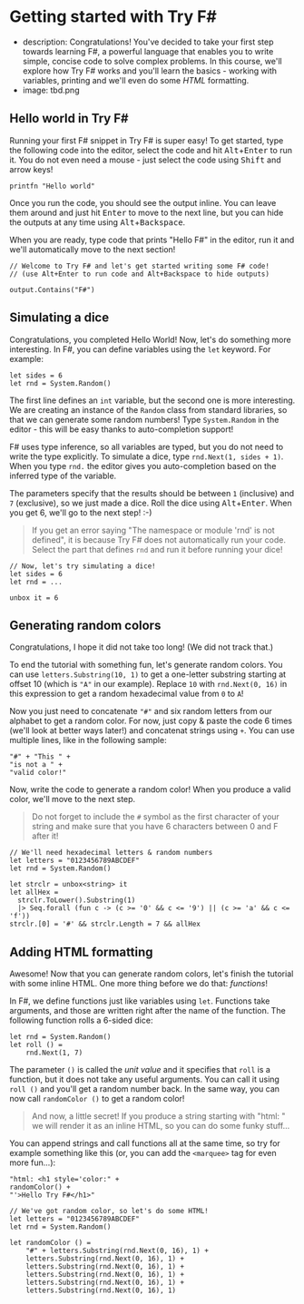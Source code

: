 Getting started with Try F#
===========================

 - description: Congratulations! You've decided to take your first step towards learning F#, a 
      powerful language that enables you to write simple, concise code to solve complex 
      problems. In this course, we'll explore how Try F# works and you'll learn the basics - 
      working with variables, printing and we'll even do some <em>HTML</em> formatting.
 - image: tbd.png

Hello world in Try F#
---------------------

Running your first F# snippet in Try F# is super easy! To get started, type the following code 
into the editor, select the code and hit <kbd>Alt</kbd>+<kbd>Enter</kbd> to run it.
You do not even need a mouse - just select the code using <kbd>Shift</kbd> and arrow keys!

    printfn "Hello world"

Once you run the code, you should see the output inline. You can leave them around and just hit
<kbd>Enter</kbd> to move to the next line, but you can hide the outputs at any time using 
<kbd>Alt</kbd>+<kbd>Backspace</kbd>. 

When you are ready, type code that prints "Hello F#" in the editor, run it and we'll automatically
move to the next section!

```demo
// Welcome to Try F# and let's get started writing some F# code!
// (use Alt+Enter to run code and Alt+Backspace to hide outputs)
```

```test
output.Contains("F#")
```

Simulating a dice
-----------------

Congratulations, you completed Hello World! Now, let's do something more interesting. In F#, 
you can define variables using the `let` keyword. For example:

    let sides = 6
    let rnd = System.Random()

The first line defines an `int` variable, but the second one is more interesting. We are creating 
an instance of the `Random` class from standard libraries, so that we can generate some random 
numbers! Type `System.Random` in the editor - this will be easy thanks to auto-completion support!

F# uses type inference, so all variables are typed, but you do not need to write the type explicitly.
To simulate a dice, type `rnd.Next(1, sides + 1)`. When you type `rnd.` the editor gives you auto-completion 
based on the inferred type of the variable. 

The parameters specify that the results should be between `1` (inclusive) and `7` (exclusive),
so we just made a dice. Roll the dice using <kbd>Alt</kbd>+<kbd>Enter</kbd>. When you get 6, 
we'll go to the next step! :-)

> <i class="fa fa-lightbulb-o"></i> If you get an error saying "The namespace or module 
> 'rnd' is not defined", it is because Try F# does not automatically run your code. Select
> the part that defines `rnd` and run it before running your dice!

```demo
// Now, let's try simulating a dice!
let sides = 6
let rnd = ...
```

```test
unbox it = 6
```

Generating random colors
------------------------

Congratulations, I hope it did not take too long! (We did not track that.)

To end the tutorial with something fun, let's generate random colors. You can use 
`letters.Substring(10, 1)` to get a one-letter substring starting at offset 10 
(which is `"A"` in our example). Replace `10` with `rnd.Next(0, 16)` in this expression 
to get a random hexadecimal value from `0` to `A`!

Now you just need to concatenate `"#"` and six random letters from our alphabet to get a random
color. For now, just copy & paste the code 6 times (we'll look at better ways later!) and
concatenat strings using `+`. You can use multiple lines, like in the following sample:

    "#" + "This " + 
    "is not a " +
    "valid color!"

Now, write the code to generate a random color! When you produce a valid color, we'll move
to the next step.

> <i class="fa fa-lightbulb-o"></i> Do not forget to include the `#` symbol as the first 
> character of your string and make sure that you have 6 characters between 0 and F after it!
 
```demo
// We'll need hexadecimal letters & random numbers
let letters = "0123456789ABCDEF"
let rnd = System.Random()
```

```test
let strclr = unbox<string> it
let allHex = 
  strclr.ToLower().Substring(1)
  |> Seq.forall (fun c -> (c >= '0' && c <= '9') || (c >= 'a' && c <= 'f'))
strclr.[0] = '#' && strclr.Length = 7 && allHex
```

Adding HTML formatting
----------------------

Awesome! Now that you can generate random colors, let's finish the tutorial with some inline 
HTML. One more thing before we do that: _functions_!

In F#, we define functions just like variables using `let`. Functions take arguments, and those
are written right after the name of the function. The following function rolls a 6-sided dice:

    let rnd = System.Random()
    let roll () = 
        rnd.Next(1, 7)

The parameter `()` is called the _unit value_ and it specifies that `roll` is a function, but it
does not take any useful arguments. You can call it using `roll ()` and you'll get a random number
back. In the same way, you can now call `randomColor ()` to get a random color!

> <i class="fa fa-magic"></i> And now, a little secret! If you produce a string starting with 
> "html: " we will render it as an inline HTML, so you can do some funky stuff...

You can append strings and call functions all at the same time, so try for example something like 
this (or, you can add the `<marquee>` tag for even more fun...):

    "html: <h1 style='color:" + 
    randomColor() + 
    "'>Hello Try F#</h1>"
        
```demo
// We've got random color, so let's do some HTML!
let letters = "0123456789ABCDEF"
let rnd = System.Random()

let randomColor () = 
    "#" + letters.Substring(rnd.Next(0, 16), 1) +
    letters.Substring(rnd.Next(0, 16), 1) +
    letters.Substring(rnd.Next(0, 16), 1) +
    letters.Substring(rnd.Next(0, 16), 1) +
    letters.Substring(rnd.Next(0, 16), 1) +
    letters.Substring(rnd.Next(0, 16), 1)
```
